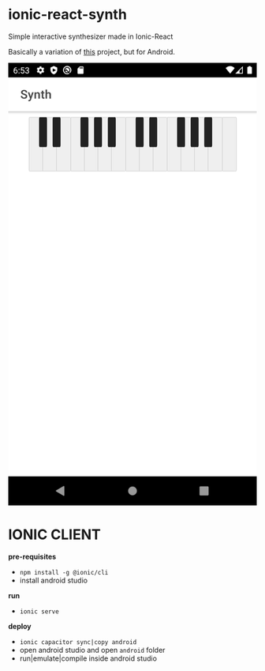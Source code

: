 # ionic-react-synth
Simple interactive synthesizer made in Ionic-React

Basically a variation of [this](https://github.com/postcode-x/webapp-synth/) project, but for Android.

![alt text](https://github.com/postcode-x/ionic-react-synth/blob/master/screenshot.png)

# IONIC CLIENT

**pre-requisites**

- `npm install -g @ionic/cli`
- install android studio

**run**

- `ionic serve`

**deploy**

- `ionic capacitor sync|copy android`
- open android studio and open `android` folder
- run|emulate|compile inside android studio
